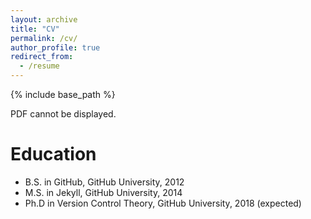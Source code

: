 ```yaml
---
layout: archive
title: "CV"
permalink: /cv/
author_profile: true
redirect_from:
  - /resume
---
```


{% include base_path %}

<object width="400" height="500" type="application/pdf" data="files/cv_conard.pdf?#zoom=85&scrollbar=0&toolbar=0&navpanes=0">
    <p>PDF cannot be displayed.</p>
</object>

Education
======
* B.S. in GitHub, GitHub University, 2012
* M.S. in Jekyll, GitHub University, 2014
* Ph.D in Version Control Theory, GitHub University, 2018 (expected)
